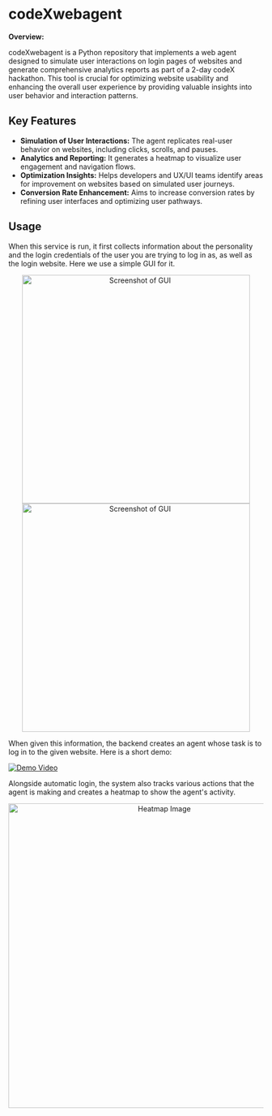 
# codeXwebagent

**Overview:**

codeXwebagent is a Python repository that implements a web agent designed to simulate user interactions on login pages of websites and generate comprehensive analytics reports as part of a 2-day codeX hackathon. This tool is crucial for optimizing website usability and enhancing the overall user experience by providing valuable insights into user behavior and interaction patterns.

## Key Features

- **Simulation of User Interactions:** The agent replicates real-user behavior on websites, including clicks, scrolls, and pauses.
- **Analytics and Reporting:** It generates a heatmap to visualize user engagement and navigation flows.
- **Optimization Insights:** Helps developers and UX/UI teams identify areas for improvement on websites based on simulated user journeys.
- **Conversion Rate Enhancement:** Aims to increase conversion rates by refining user interfaces and optimizing user pathways.

## Usage

When this service is run, it first collects information about the personality and the login credentials of the user you are trying to log in as, as well as the login website. Here we use a simple GUI for it.

<p align="center">
  <img width="450" alt="Screenshot of GUI" src="https://github.com/Proud19/codeXwebagent/assets/69429112/6c5c19e8-570f-493c-a565-d7ddf53392e1">
  <img width="450" alt="Screenshot of GUI" src="https://github.com/Proud19/codeXwebagent/assets/69429112/f0f5c73c-6454-4d0b-8e99-2b676e79e719">
</p>

When given this information, the backend creates an agent whose task is to log in to the given website. Here is a short demo:

[![Demo Video](https://img.youtube.com/vi/d575137d-e2d0-4f0d-9274-64b78623783a/0.jpg)](https://github.com/Proud19/codeXwebagent/assets/69429112/d575137d-e2d0-4f0d-9274-64b78623783a)

Alongside automatic login, the system also tracks various actions that the agent is making and creates a heatmap to show the agent's activity.

<p align="center">
  <img width="600" alt="Heatmap Image" src="https://github.com/user-attachments/assets/a8f7401e-98e1-4855-915e-97c84c85ccd4">
</p>

